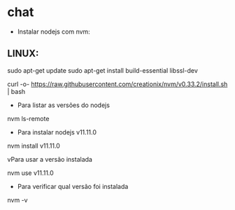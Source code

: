 # chat

* Instalar nodejs com nvm:

## LINUX:

sudo apt-get update
sudo apt-get install build-essential libssl-dev

curl -o- https://raw.githubusercontent.com/creationix/nvm/v0.33.2/install.sh | bash

* Para listar as versões do nodejs

nvm ls-remote

* Para instalar nodejs v11.11.0

nvm install v11.11.0

vPara usar a versão instalada

nvm use v11.11.0

* Para verificar qual versão foi instalada

nvm -v